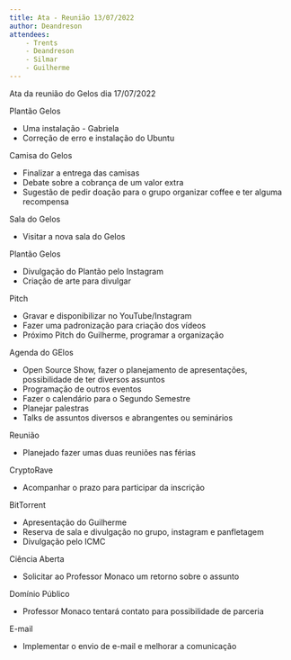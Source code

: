 ```yaml
---
title: Ata - Reunião 13/07/2022
author: Deandreson
attendees:
    - Trents
    - Deandreson
    - Silmar
    - Guilherme
---
```


Ata da reunião do Gelos dia 17/07/2022

Plantão Gelos
- Uma instalação - Gabriela
- Correção de erro e instalação do Ubuntu

Camisa do Gelos
- Finalizar a entrega das camisas
- Debate sobre a cobrança de um valor extra
- Sugestão de pedir doação para o grupo organizar coffee e ter alguma recompensa

Sala do Gelos
- Visitar a nova sala do Gelos

Plantão Gelos
- Divulgação do Plantão pelo Instagram 
- Criação de arte para divulgar

Pitch
- Gravar e disponibilizar no YouTube/Instagram
- Fazer uma padronização para criação dos vídeos
- Próximo Pitch do Guilherme, programar a organização

Agenda do GElos
- Open Source Show, fazer o planejamento de apresentações, possibilidade de ter diversos assuntos
- Programação de outros eventos
- Fazer o calendário para o Segundo Semestre
- Planejar palestras
- Talks de assuntos diversos e abrangentes ou seminários 

Reunião
- Planejado fazer umas duas reuniões nas férias

CryptoRave
- Acompanhar o prazo para participar da inscrição

BitTorrent
- Apresentação do Guilherme
- Reserva de sala e divulgação no grupo, instagram e panfletagem
- Divulgação pelo ICMC

Ciência Aberta
- Solicitar ao Professor Monaco um retorno sobre o assunto

Domínio Público
- Professor Monaco tentará contato para possibilidade de parceria

E-mail
- Implementar o envio de e-mail e melhorar a comunicação
